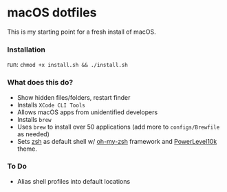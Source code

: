 # macOS dotfiles

This is my starting point for a fresh install of macOS.

### Installation

run: `chmod +x install.sh && ./install.sh`

### What does this do?

- Show hidden files/folders, restart finder
- Installs `XCode CLI Tools`
- Allows macOS apps from unidentified developers
- Installs `brew`
- Uses `brew` to install over 50 applications (add more to `configs/Brewfile` as needed)
- Sets [zsh](http://zsh.sourceforge.net/) as default shell w/ [oh-my-zsh](https://github.com/robbyrussell/oh-my-zsh) framework and [PowerLevel10k](https://github.com/romkatv/powerlevel10k) theme.

### To Do

- Alias shell profiles into default locations
